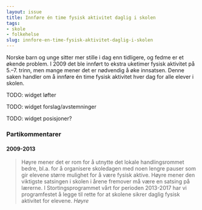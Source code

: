 ```yaml
---
layout: issue
title: Innføre én time fysisk aktivitet daglig i skolen
tags:
- skole
- folkehelse
slug: innfore-en-time-fysisk-aktivitet-daglig-i-skolen
---
```


Norske barn og unge sitter mer stille i dag enn tidligere, og fedme er et økende problem. I 2009 det ble innført to ekstra uketimer fysisk aktivitet på 5.–7. trinn, men mange mener det er nødvendig å øke innsatsen. Denne saken handler om å innføre én time fysisk aktivitet hver dag for alle elever i skolen.

TODO: widget løfter

TODO: widget forslag/avstemninger

TODO: widget posisjoner?

### Partikommentarer

#### 2009-2013


> Høyre mener det er rom for å utnytte det lokale handlingsrommet bedre, bl.a. for å organisere skoledagen med noen lengre pauser som gir elevene større mulighet for å være fysisk aktive. Høyre mener den viktigste satsingen i skolen i årene fremover må være en satsing på lærerne. I Stortingsprogrammet vårt for perioden 2013-2017 har vi programfestet å legge til rette for at skolene sikrer daglig fysisk aktivitet for elevene.
> <cite>Høyre</cite>

